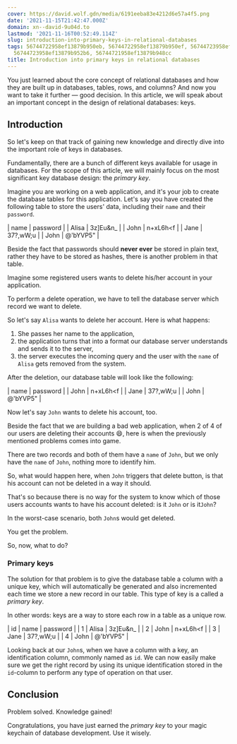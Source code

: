 ```yaml
---
cover: https://david.wolf.gdn/media/6191eeba83e4212d6e57a4f5.png
date: '2021-11-15T21:42:47.000Z'
domain: xn--david-9u04d.to
lastmod: '2021-11-16T00:52:49.114Z'
slug: introduction-into-primary-keys-in-relational-databases
tags: 56744722958ef13879b950eb, 56744722958ef13879b950ef, 56744723958ef13879b955a9,
  56744723958ef13879b952b6, 56744721958ef13879b948cc
title: Introduction into primary keys in relational databases
---
```


You just learned about the core concept of relational databases and how they are built up in databases, tables, rows, and columns? And now you want to take it further — good decision. In this article, we will speak about an important concept in the design of relational databases: keys.


Introduction
------------


So let's keep on that track of gaining new knowledge and directly dive into the important role of keys in databases.


Fundamentally, there are a bunch of different keys available for usage in databases. For the scope of this article, we will mainly focus on the most significant key database design: the *primary key*.


Imagine you are working on a web application, and it's your job to create the database tables for this application. Let's say you have created the following table to store the users' data, including their `name` and their `password`.





| name | password |
| Alisa | 3z]Eu&n\_ |
| John | n+xL6h<f |
| Jane | 37?,wW;u |
| John | @'bYVP5" |


Beside the fact that passwords should **never ever** be stored in plain text, rather they have to be stored as hashes, there is another problem in that table.


Imagine some registered users wants to delete his/her account in your application.


To perform a delete operation, we have to tell the database server which record we want to delete.


So let's say `Alisa` wants to delete her account. Here is what happens:


1. She passes her name to the application,
2. the application turns that into a format our database server understands and sends it to the server,
3. the server executes the incoming query and the user with the `name` of `Alisa` gets removed from the system.


After the deletion, our database table will look like the following:





| name | password |
| John | n+xL6h<f |
| Jane | 37?,wW;u |
| John | @'bYVP5" |


Now let's say `John` wants to delete his account, too. 


Beside the fact that we are building a bad web application, when 2 of 4 of our users are deleting their accounts 😄, here is when the previously mentioned problems comes into game.


There are two records and both of them have a `name` of `John`, but we only have the `name` of `John`, nothing more to identify him.


So, what would happen here, when `John` triggers that delete button, is that his account can not be deleted in a way it should.


That's so because there is no way for the system to know which of those users accounts wants to have his account deleted: is it `John` or is it`John`?


In the worst-case scenario, both `John`s would get deleted.


You get the problem.


So, now, what to do?


### Primary keys


The solution for that problem is to give the database table a column with a unique key, which will automatically be generated and also incremented each time we store a new record in our table. This type of key is a called a *primary key*.


In other words: keys are a way to store each row in a table as a unique row.





| id | name | password |
| 1 | Alisa | 3z]Eu&n\_ |
| 2 | John | n+xL6h<f |
| 3 | Jane | 37?,wW;u |
| 4 | John | @'bYVP5" |


Looking back at our `John`s, when we have a column with a key, an identification column, commonly named as `id`. We can now easily make sure we get the right record by using its unique identification stored in the `id`-column to perform any type of operation on that user.


Conclusion
----------


Problem solved. Knowledge gained!


Congratulations, you have just earned the *primary key* to your magic keychain of database development. Use it wisely.


